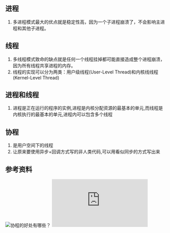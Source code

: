 
## 进程
1. 多进程模式最大的优点就是稳定性高，因为一个子进程崩溃了，不会影响主进程和其他子进程。

## 线程
1. 多线程模式致命的缺点就是任何一个线程挂掉都可能直接造成整个进程崩溃，因为所有线程共享进程的内存。
2. 线程的实现可以分为两类：用户级线程(User-Level Thread)和内核线线程(Kernel-Level Thread)

## 进程和线程
1. 进程是正在运行的程序的实例,进程是内核分配资源的最基本的单元,而线程是内核执行的最基本的单元,进程内可以包含多个线程

## 协程
1. 是用户空间下的线程
2. 让原来要使用异步+回调方式写的非人类代码,可以用看似同步的方式写出来

## 参考资料
![协程的好处有哪些？](https://www.zhihu.com/question/20511233)
![用户空间和内核空间实现线程](https://www.cnblogs.com/Brake/p/Operating_System_Thread_Part3.html)